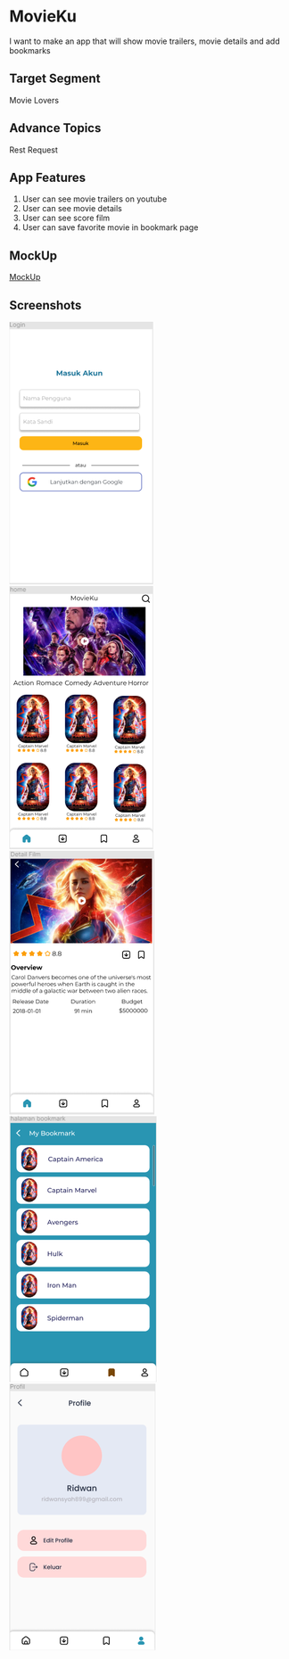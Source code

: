 # MovieKu
I want to make an app that will show movie trailers, movie details and add bookmarks

## Target Segment
Movie Lovers

## Advance Topics
Rest Request

## App Features
1. User can see movie trailers on youtube
2. User can see movie details
3. User can see score film
4. User can save favorite movie in bookmark page

## MockUp
[MockUp](https://www.figma.com/file/Ot6NxjfLgW74iFswjCxSe2/Untitled?node-id=0%3A1)

## Screenshots
![Screenshot 1](https://github.com/mekas/mb1313600022/blob/master/1313618016/login.PNG)
![Screenshot 2](https://github.com/mekas/mb1313600022/blob/master/1313618016/home.PNG)
![Screenshot 3](https://github.com/mekas/mb1313600022/blob/master/1313618016/detail.PNG)
![Screenshot 4](https://github.com/mekas/mb1313600022/blob/master/1313618016/bookmark.PNG)
![Screenshot 5](https://github.com/mekas/mb1313600022/blob/master/1313618016/profil.PNG)
